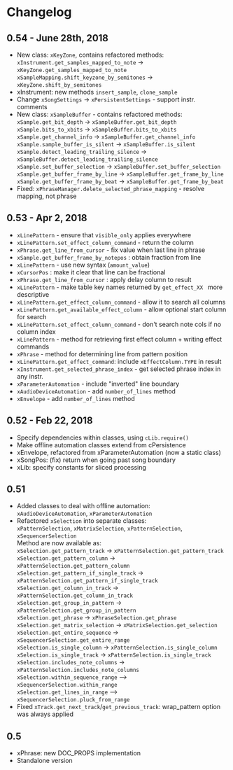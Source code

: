 # Changelog

## 0.54 - June 28th, 2018

- New class: `xKeyZone`, contains refactored methods:
  `xInstrument.get_samples_mapped_to_note` -> `xKeyZone.get_samples_mapped_to_note`
  `xSampleMapping.shift_keyzone_by_semitones` -> `xKeyZone.shift_by_semitones`
- xInstrument: new methods `insert_sample`, `clone_sample`
- Change `xSongSettings` -> `xPersistentSettings` - support instr. comments
- New class: `xSampleBuffer` - contains refactored methods:
  `xSample.get_bit_depth` -> `xSampleBuffer.get_bit_depth`
  `xSample.bits_to_xbits` -> `xSampleBuffer.bits_to_xbits`
  `xSample.get_channel_info` -> `xSampleBuffer.get_channel_info`
  `xSample.sample_buffer_is_silent` -> `xSampleBuffer.is_silent`
  `xSample.detect_leading_trailing_silence` -> `xSampleBuffer.detect_leading_trailing_silence`
  `xSample.set_buffer_selection` -> `xSampleBuffer.set_buffer_selection`
  `xSample.get_buffer_frame_by_line` -> `xSampleBuffer.get_frame_by_line`
  `xSample.get_buffer_frame_by_beat` -> `xSampleBuffer.get_frame_by_beat`
- Fixed: `xPhraseManager.delete_selected_phrase_mapping` - resolve mapping, not phrase

## 0.53 - Apr 2, 2018

- `xLinePattern` - ensure that `visible_only` applies everywhere
- `xLinePattern.set_effect_column_command` - return the column
- `xPhrase.get_line_from_cursor` - fix value when last line in phrase
- `xSample.get_buffer_frame_by_notepos` : obtain fraction from line 
- `xLinePattern` - use new syntax (`amount_value`)
- `xCursorPos` : make it clear that line can be fractional
- `xPhrase.get_line_from_cursor` :  apply delay column to result
- `xLinePattern` - make table key names returned by `get_effect_XX ` more descriptive
- `xLinePattern.get_effect_column_command` - allow it to search all columns
- `xLinePattern.get_available_effect_column` - allow optional start column for search
- `xLinePattern.set_effect_column_command` - don't search note cols if no column index
- `xLinePattern` - method for retrieving first effect column + writing effect commands
- `xPhrase` - method for determining line from pattern position
- `xLinePattern.get_effect_command`: include `xEffectColumn.TYPE` in result
- `xInstrument.get_selected_phrase_index` - get selected phrase index in any instr.
- `xParameterAutomation` - include "inverted" line boundary
- `xAudioDeviceAutomation` - add `number_of_lines` method
- `xEnvelope` - add `number_of_lines` method

## 0.52 - Feb 22, 2018

- Specify dependencies within classes, using `cLib.require()`
- Make offline automation classes extend from cPersistence
- xEnvelope, refactored from xParameterAutomation (now a static class)
- xSongPos: (fix) return when going past song boundary
- xLib: specify constants for sliced processing

## 0.51

- Added classes to deal with offline automation:  
  `xAudioDeviceAutomation`, `xParameterAutomation`
- Refactored `xSelection` into separate classes:  
    `xPatternSelection`, `xMatrixSelection`, `xPatternSelection`, `xSequencerSelection`  
    Method are now available as:   
    `xSelection.get_pattern_track` -> `xPatternSelection.get_pattern_track`  
    `xSelection.get_pattern_column` -> `xPatternSelection.get_pattern_column`  
    `xSelection.get_pattern_if_single_track` -> `xPatternSelection.get_pattern_if_single_track`  
    `xSelection.get_column_in_track` -> `xPatternSelection.get_column_in_track`  
    `xSelection.get_group_in_pattern` -> `xPatternSelection.get_group_in_pattern`  
    `xSelection.get_phrase` -> `xPhraseSelection.get_phrase`  
    `xSelection.get_matrix_selection` -> `xMatrixSelection.get_selection`  
    `xSelection.get_entire_sequence` -> `xSequencerSelection.get_entire_range`    
    `xSelection.is_single_column` -> `xPatternSelection.is_single_column`   
    `xSelection.is_single_track` -> `xPatternSelection.is_single_track`   
    `xSelection.includes_note_columns` -> `xPatternSelection.includes_note_columns`  
    `xSelection.within_sequence_range` --> `xSequencerSelection.within_range`  
    `xSelection.get_lines_in_range` --> `xSequencerSelection.pluck_from_range`  
- Fixed `xTrack.get_next_track`/`get_previous_track`: wrap_pattern option was always applied

## 0.5

- xPhrase: new DOC_PROPS implementation
- Standalone version